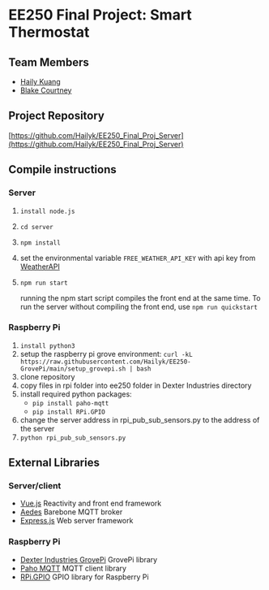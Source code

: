 # EE250 Final Project: Smart Thermostat
## Team Members
- [Haily Kuang](https://github.com/Hailyk)
- [Blake Courtney](https://github.com/blakecourtney)

## Project Repository
 [https://github.com/Hailyk/EE250_Final_Proj_Server](https://github.com/Hailyk/EE250_Final_Proj_Server)

## Compile instructions
### Server
1. `install node.js`
2. `cd server`
3. `npm install`
4. set the environmental variable `FREE_WEATHER_API_KEY` with api key from [WeatherAPI](https://www.weatherapi.com/)
4. `npm run start`

   running the npm start script compiles the front end at the same time. To run the server without compiling the front end, use `npm run quickstart`

### Raspberry Pi
1. `install python3`
2. setup the raspberry pi grove environment:
`curl -kL https://raw.githubusercontent.com/Hailyk/EE250-GrovePi/main/setup_grovepi.sh | bash`
3. clone repository
4. copy files in rpi folder into ee250 folder in Dexter Industries directory
5. install required python packages:
   - `pip install paho-mqtt`
   - `pip install RPi.GPIO` 
6. change the server address in rpi_pub_sub_sensors.py to the address of the server
7. `python rpi_pub_sub_sensors.py`

## External Libraries
### Server/client
- [Vue.js](https://vuejs.org/) Reactivity and front end framework
- [Aedes](https://github.com/moscajs/aedes/tree/main) Barebone MQTT broker
- [Express.js](https://expressjs.com/) Web server framework

### Raspberry Pi
- [Dexter Industries GrovePi](https://github.com/DexterInd/GrovePi) GrovePi library
- [Paho MQTT](https://pypi.org/project/paho-mqtt/) MQTT client library
- [RPi.GPIO](https://pypi.org/project/RPi.GPIO/) GPIO library for Raspberry Pi

